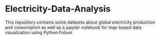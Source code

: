 # Electricity-Data-Analysis
This repository contains some datasets about global electricity production and consumption as well as a jupyter notebook for map-based data visualization using Python Folium 
